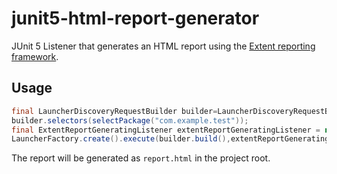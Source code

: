 # junit5-html-report-generator

JUnit 5 Listener that generates an HTML report using the [Extent reporting framework](https://www.extentreports.com/).

## Usage

```java
final LauncherDiscoveryRequestBuilder builder=LauncherDiscoveryRequestBuilder.request();
builder.selectors(selectPackage("com.example.test"));
final ExtentReportGeneratingListener extentReportGeneratingListener = new ExtentReportGeneratingListener();
LauncherFactory.create().execute(builder.build(),extentReportGeneratingListener);
```

The report will be generated as `report.html` in the project root.

